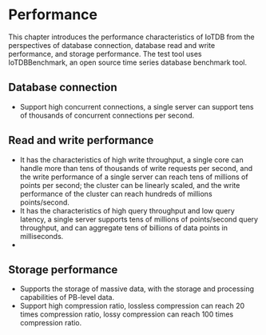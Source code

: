 <!--
    Licensed to the Apache Software Foundation (ASF) under one
    or more contributor license agreements.  See the NOTICE file
    distributed with this work for additional information
    regarding copyright ownership.  The ASF licenses this file
    to you under the Apache License, Version 2.0 (the
    "License"); you may not use this file except in compliance
    with the License.  You may obtain a copy of the License at
    
        http://www.apache.org/licenses/LICENSE-2.0
    
    Unless required by applicable law or agreed to in writing,
    software distributed under the License is distributed on an
    "AS IS" BASIS, WITHOUT WARRANTIES OR CONDITIONS OF ANY
    KIND, either express or implied.  See the License for the
    specific language governing permissions and limitations
    under the License.
-->

# Performance

This chapter introduces the performance characteristics of IoTDB from the perspectives of database connection, database read and write performance, and storage performance.
The test tool uses IoTDBBenchmark, an open source time series database benchmark tool.

## Database connection

- Support high concurrent connections, a single server can support tens of thousands of concurrent connections per second.


## Read and write performance

- It has the characteristics of high write throughput, a single core can handle more than tens of thousands of write requests per second, and the write performance of a single server can reach tens of millions of points per second; the cluster can be linearly scaled, and the write performance of the cluster can reach hundreds of millions points/second.
- It has the characteristics of high query throughput and low query latency, a single server supports tens of millions of points/second query throughput, and can aggregate tens of billions of data points in milliseconds.
-
## Storage performance

- Supports the storage of massive data, with the storage and processing capabilities of PB-level data.
- Support high compression ratio, lossless compression can reach 20 times compression ratio, lossy compression can reach 100 times compression ratio.